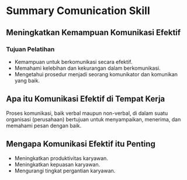 # Summary Comunication Skill

## Meningkatkan Kemampuan Komunikasi Efektif
### Tujuan Pelatihan
- Kemampuan untuk berkomunikasi secara efektif.
- Memahami kelebihan dan kekurangan dalam berkomunikasi.
- Mengetahui prosedur menjadi seorang komunikator dan komunikan yang baik.

## Apa itu Komunikasi Efektif di Tempat Kerja
Proses komunikasi, baik verbal maupun non-verbal, di dalam suatu organisasi (perusahaan) bertujuan untuk menyampaikan, menerima, dan memahami pesan dengan baik.

## Mengapa Komunikasi Efektif itu Penting
- Meningkatkan produktivitas karyawan.
- Meningkatkan kepuasan karyawan.
- Mengurangi tingkat pergantian karyawan.
